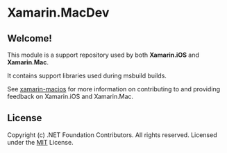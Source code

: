 # Xamarin.MacDev

## Welcome!

This module is a support repository used by both **Xamarin.iOS** and **Xamarin.Mac**.

It contains support libraries used during msbuild builds.

See [xamarin-macios](https://github.com/xamarin/xamarin-macios/blob/master/README.md#contributing) for more information on contributing to and providing feedback on Xamarin.iOS and Xamarin.Mac.

## License

Copyright (c) .NET Foundation Contributors. All rights reserved.
Licensed under the [MIT](https://github.com/xamarin/Xamarin.MacDev/blob/master/LICENSE) License.
